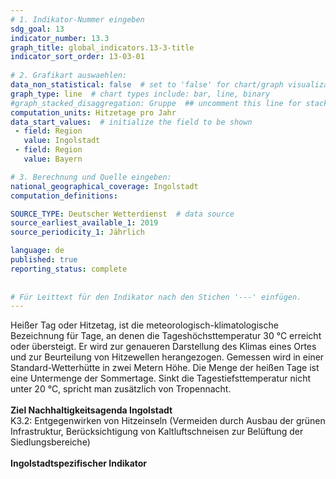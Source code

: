 ```yaml
---
# 1. Indikator-Nummer eingeben 
sdg_goal: 13 
indicator_number: 13.3
graph_title: global_indicators.13-3-title
indicator_sort_order: 13-03-01
 
# 2. Grafikart auswaehlen: 
data_non_statistical: false  # set to 'false' for chart/graph visualization 
graph_type: line  # chart types include: bar, line, binary 
#graph_stacked_disaggregation: Gruppe  ## uncomment this line for stacked bars. eplace 'Geschlecht' with the field of aggregation. 
computation_units: Hitzetage pro Jahr
data_start_values:  # initialize the field to be shown  
 - field: Region 
   value: Ingolstadt 
 - field: Region 
   value: Bayern 

# 3. Berechnung und Quelle eingeben: 
national_geographical_coverage: Ingolstadt 
computation_definitions: 

SOURCE_TYPE: Deutscher Wetterdienst  # data source  
source_earliest_available_1: 2019
source_periodicity_1: Jährlich

language: de   
published: true 
reporting_status: complete
 
 
# Für Leittext für den Indikator nach den Stichen '---' einfügen. 
---
```

Heißer Tag oder Hitzetag, ist die meteorologisch-klimatologische Bezeichnung für Tage, an denen die Tageshöchsttemperatur 30 °C erreicht oder übersteigt. Er wird zur genaueren Darstellung des Klimas eines Ortes und zur Beurteilung von Hitzewellen herangezogen. Gemessen wird in einer Standard-Wetterhütte in zwei Metern Höhe. Die Menge der heißen Tage ist eine Untermenge der Sommertage. Sinkt die Tagestiefsttemperatur nicht unter 20 °C, spricht man zusätzlich von Tropennacht.<br>
<br>
<b>Ziel Nachhaltigkeitsagenda Ingolstadt</b><br>
K3.2: Entgegenwirken von Hitzeinseln (Vermeiden durch Ausbau der grünen Infrastruktur, Berücksichtigung von Kaltluftschneisen zur Belüftung der Siedlungsbereiche)<br>
<br>
<b>Ingolstadtspezifischer Indikator</b>
